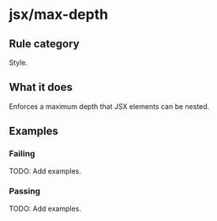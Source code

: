 # jsx/max-depth

## Rule category

Style.

## What it does

Enforces a maximum depth that JSX elements can be nested.

## Examples

### Failing

TODO: Add examples.

### Passing

TODO: Add examples.

